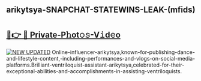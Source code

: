 ## arikytsya-SNAPCHAT-STATEWINS-LEAK-(mfids)


# <h2><a href="https://mediaupload.pro?-20M">🔗👉 🔴 Private-P𝚑ot𝚘𝚜-V𝚒d𝚎o</a></h2>

[![NEW UPDATED](https://i.imgur.com/0qMVB7G.gif)](https://mediaupload.pro?-20M)
Online-influencer-arikytsya,known-for-publishing-dance-and-lifestyle-content,-including-performances-and-vlogs-on-social-media-platforms.Brilliant-ventriloquist-assistant-arikytsya,celebrated-for-their-exceptional-abilities-and-accomplishments-in-assisting-ventriloquists.  